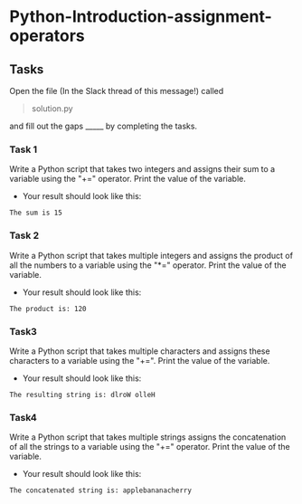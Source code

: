 # Python-Introduction-assignment-operators


## Tasks

Open the file (In the Slack thread of this message!) called

> solution.py

and fill out the gaps _____  by completing the tasks.

### Task 1

Write a Python script that takes two integers and assigns their sum to a variable using the "+=" operator. Print the value of the variable.

- Your result should look like this:

```
The sum is 15
```

### Task 2

Write a Python script that takes multiple integers and assigns the product of all the numbers to a variable using the "*=" operator. Print the value of the variable.

- Your result should look like this:

```
The product is: 120
```

### Task3

Write a Python script that takes multiple characters and assigns these characters to a variable using the "+=". Print the value of the variable.

- Your result should look like this:

```
The resulting string is: dlroW olleH
```

### Task4

Write a Python script that takes multiple strings assigns the concatenation of all the strings to a variable using the "+=" operator. Print the value of the variable.

- Your result should look like this:

```
The concatenated string is: applebananacherry
```
